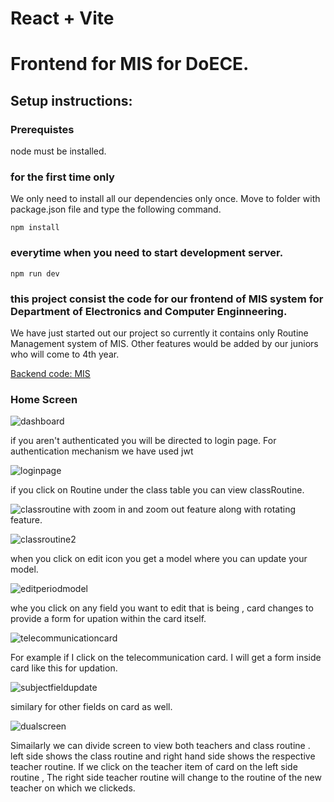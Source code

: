 # React + Vite
# Frontend for MIS for DoECE.

## Setup instructions:

### Prerequistes

node must be installed.

### for the first time only

We only need to install all our dependencies only once.
Move to folder with package.json file and type the following command.

```
npm install 
```

### everytime when you need to start development server.

```
npm run dev
```

### this project consist the code for our frontend of MIS system for Department of Electronics and Computer Enginneering.

We have just started out our project so currently it contains only Routine Management system of MIS. Other features would be added by our juniors who will come to 4th year.

[Backend code: MIS](https://github.com/shahchhatru/ayush-mis?fbclid=IwAR1d78G3qc3lpxKT_0bkTw_5JHQmUi0EyalzIWGjHsSydt7yaX9A0cQMsm4)

### Home Screen 

![dashboard](/imgs/homepage.png)

if you aren't authenticated you will be directed to login page. For authentication mechanism we have used jwt 

![loginpage](/imgs/loginpage.png)

if you click on Routine under the class table you can view classRoutine. 

![classroutine](/imgs/classroutine.png)
with zoom in and zoom out feature along with rotating feature.

![classroutine2](/imgs/zoomoutclassrouitne.png)

when you click on edit icon you get a model where you can update your model.

![editperiodmodel](/imgs/editperiodpage.png)

whe you click on any field you want to edit that is being , card changes to provide a form for upation within the card itself.

![telecommunicationcard](/imgs/telecommunicationcard.png)

For example if I click on the telecommunication card. I will get a form inside card like this for updation.

![subjectfieldupdate](/imgs/updatesubjectfield.png)

similary for other fields on card as well.


![dualscreen](/imgs/dualscreenpage.png)


Simailarly we can divide screen to view both teachers and class routine . left side shows the class routine and right hand side shows the respective teacher routine. If we click on the teacher item of card on the left side routine , The right side teacher routine will change to the routine of the new teacher on which we clickeds.